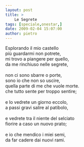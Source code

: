 ```yaml
---
layout: post
title: >
    Le Segrete
tags: [speciale,onestar,]
date: 2009-02-04 15:07:00
author: pietro
---
```

Esplorando il mio castello<br/>più guardarmi non potrete,<br/>mi trovo a piangere per quello,<br/>da me rinchiuso nelle segrete,<br/><br/>non ci sono sbarre o porte,<br/>sono io che non so uscire,<br/>quella parte di me che vuole morte.<br/>che tutto sente per troppo sentire;<br/><br/>e lo vedrete un giorno eccolo,<br/>a passi gravi salire al patibolo,<br/><br/>e vedrete tra il niente del selciato<br/>fiorire a caso un nuovo prato;<br/><br/>e io che mendico i miei semi,<br/>da far cadere dai nuovi rami.
